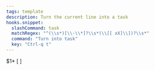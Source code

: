 ```yaml
---
tags: template
description: Turn the current line into a task
hooks.snippet:
  slashCommand: task
  matchRegex: "^(\\s*)[\\-\\*]?\\s*(\\[[ xX]\\])?\\s*"
  command: "Turn into task"
  key: "Ctrl-q t"
---
```

$1* [ ] 